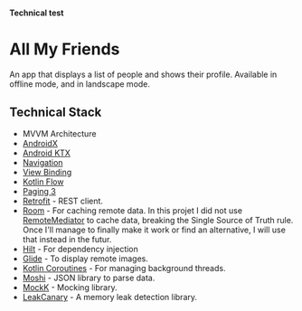 #### Technical test

All My Friends
=================

An app that displays a list of people and shows their profile.
Available in offline mode, and in landscape mode.

Technical Stack
--------------
  * MVVM Architecture
  * [AndroidX][1] 
  * [Android KTX][2] 
  * [Navigation][14] 
  * [View Binding][11]
  * [Kotlin Flow][13]
  * [Paging 3][7]
  * [Retrofit][5] - REST client.
  * [Room][16] - For caching remote data. In this projet I did not use [RemoteMediator][77] to cache data, breaking the Single Source of Truth rule. 
    Once I'll manage to finally make it work or find an alternative, I will use that instead in the futur. 
  * [Hilt][92] - For dependency injection
  * [Glide][32] - To display remote images.
  * [Kotlin Coroutines][91] - For managing background threads.
  * [Moshi][9] - JSON library to parse data.
  * [MockK][20] - Mocking library.
  * [LeakCanary][33] - A memory leak detection library.

[1]: https://developer.android.com/jetpack/androidx
[2]: https://developer.android.com/kotlin/ktx
[13]: https://developer.android.com/kotlin/flow
[11]: https://developer.android.com/topic/libraries/view-binding
[14]: https://developer.android.com/topic/libraries/architecture/navigation/
[16]: https://developer.android.com/topic/libraries/architecture/room
[17]: https://developer.android.com/topic/libraries/architecture/viewmodel
[30]: https://developer.android.com/guide/topics/ui
[34]: https://developer.android.com/guide/components/fragments
[91]: https://kotlinlang.org/docs/reference/coroutines-overview.html
[92]: https://developer.android.com/training/dependency-injection/hilt-android
[5]: https://github.com/square/retrofit
[7]: https://developer.android.com/topic/libraries/architecture/paging/v3-overview
[8]: https://developer.android.com/topic/libraries/architecture/datastore
[9]: https://github.com/square/moshi
[10]: https://github.com/google/gson
[20]: https://github.com/mockk/mockk
[21]: https://github.com/airbnb/lottie-android
[33]: https://square.github.io/leakcanary/
[77]: https://developer.android.com/reference/androidx/paging/RemoteMediator
[32]: https://github.com/bumptech/glide

